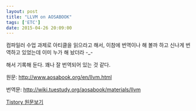 ```yaml
---
layout: post
title: "LLVM on AOSABOOK"
tags: ['ETC']
date: 2015-04-26 20:09:00
---
```

컴파일러 수업 과제로 아티클을 읽으라고 해서, 이참에 번역이나 해 볼까 하고 신나게 번역하고 있었는데 이미 누가 해 놨더라 -_-

해서 기록해 둔다. 꽤나 잘 번역되어 있는 것 같다.

원문: <http://www.aosabook.org/en/llvm.html>

번역문: <http://wiki.tuestudy.org/aosabook/materials/llvm>

  



[Tistory 원문보기](http://khanrc.tistory.com/91)
